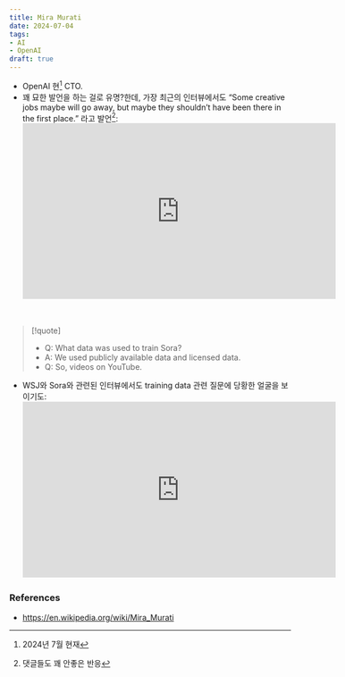 ```yaml
---
title: Mira Murati
date: 2024-07-04
tags:
- AI
- OpenAI
draft: true
---
```



- OpenAI 현[^1] CTO.
- 꽤 묘한 발언을 하는 걸로 유명?한데, 가장 최근의 인터뷰에서도 “Some creative jobs maybe will go away, but maybe they shouldn’t have been there in the first place.” 라고 발언[^2]:
    <iframe width="560" height="315" src="https://www.youtube.com/embed/yUoj9B8OpR8?si=bkAPYnyvs6b4U3oy&amp;start=1770" title="YouTube video player" frameborder="0" allow="accelerometer; autoplay; clipboard-write; encrypted-media; gyroscope; picture-in-picture; web-share" referrerpolicy="strict-origin-when-cross-origin" allowfullscreen></iframe>

[^1]: 2024년 7월 현재
[^2]: 댓글들도 꽤 안좋은 반응

<BR />

> [!quote] 
> - Q: What data was used to train Sora?
> - A: We used publicly available data and licensed data.
> - Q: So, videos on YouTube.
- WSJ와 Sora와 관련된 인터뷰에서도 training data 관련 질문에 당황한 얼굴을 보이기도:
   <iframe width="560" height="315" src="https://www.youtube.com/embed/mAUpxN-EIgU?si=XP6fpAyCDHeyAdXQ&amp;start=264" title="YouTube video player" frameborder="0" allow="accelerometer; autoplay; clipboard-write; encrypted-media; gyroscope; picture-in-picture; web-share" referrerpolicy="strict-origin-when-cross-origin" allowfullscreen></iframe>

### References
- https://en.wikipedia.org/wiki/Mira_Murati